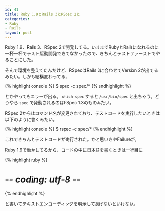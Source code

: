 ```yaml
---
id: 41
title: Ruby 1.9とRails 3とRSpec 2と
categories:
- Ruby
- Rails
layout: post
---
```


Ruby 1.9、Rails 3、RSpec 2で開発してる。いままでRubyとRailsになれるのに一杯一杯でテスト駆動開発できてなかったので、きちんとテストファーストでやることにした。

そんで環境を整えてたんだけど、RSpecはRails 3に合わせてVersion 2が出てるみたい。しかも結構変わってる。

{% highlight console %}
$ spec -c spec/*
{% endhighlight %}

とかやってもエラーが出る。 `which spec` すると `/usr/bin/spec` と出ちゃう。どうやら `spec` で発動されるのはRSpec 1.3のものみたい。

RSpec 2からはコマンド名が変更されており、テストコードを実行したいときは以下のように書くみたい。

{% highlight console %}
$ rspec -c spec/*
{% endhighlight %}

これできちんとテストコードが実行された。かと思いきやFailureが。

Ruby 1.9で動かしてるから、コードの中に日本語を書くときは一行目に

{% highlight ruby %}
# -*- coding: utf-8 -*-
{% endhighlight %}

と書いてテキストエンコーディングを明示してあげないといけない。
